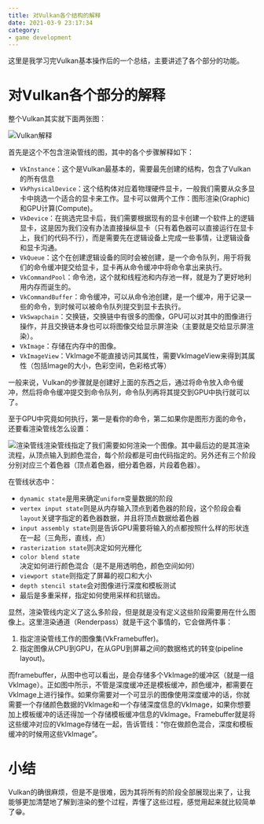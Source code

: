 ```yaml
---
title: 对Vulkan各个结构的解释
date: 2021-03-9 23:17:34
category:
- game development
---
```


这里是我学习完Vulkan基本操作后的一个总结，主要讲述了各个部分的功能。

<!--more-->

# 对Vulkan各个部分的解释

整个Vulkan其实就下面两张图：

![Vulkan解释](https://i.loli.net/2021/03/09/zFobqPgd2eyQRaC.png)

首先是这个不包含渲染管线的图，其中的各个步骤解释如下：

*   `VkInstance`：这个是Vulkan最基本的，需要最先创建的结构，包含了Vulkan的所有信息
*   `VkPhysicalDevice`：这个结构体对应着物理硬件显卡，一般我们需要从众多显卡中挑选一个适合的显卡来工作。显卡可以做两个工作：图形渲染(Graphic)和GPU计算(Compute)。
*   `VkDevice`：在挑选完显卡后，我们需要根据现有的显卡创建一个软件上的逻辑显卡，这是因为我们没有办法直接操纵显卡（只有着色器可以直接运行在显卡上，我们的代码不行），而是需要先在逻辑设备上完成一些事情，让逻辑设备和显卡沟通。
*   `VkQueue`：这个在创建逻辑设备的同时会被创建，是一个命令队列，用于将我们的命令缓冲提交给显卡，显卡再从命令缓冲中将命令拿出来执行。
*   `VkCommandPool`：命令池，这个就和线程池和内存池一样，就是为了更好地利用内存而诞生的。
*   `VkCommandBuffer`：命令缓冲，可以从命令池创建，是一个缓冲，用于记录一些的命令，到时候可以被命令队列提交到显卡去执行。
*   `VkSwapchain`：交换链，交换链中有很多的图像，GPU可以对其中的图像进行操作，并且交换链本身也可以将图像交给显示屏渲染（主要就是交给显示屏渲染）。
*   `VkImage`：存储在内存中的图像。
*   `VkImageView`：VkImage不能直接访问其属性，需要VkImageView来得到其属性（包括Image的大小，色彩空间，色彩格式等）

一般来说，Vulkan的步骤就是创建好上面的东西之后，通过将命令放入命令缓冲，然后将命令缓冲提交到命令队列，命令队列再将其提交到GPU中执行就可以了。

至于GPU中究竟如何执行，第一是看你的命令，第二如果你是图形方面的命令，还要看渲染管线怎么设置：

![渲染管线](https://i.loli.net/2021/03/09/fDrXE7qcvSuNHAO.png)渲染管线指定了我们需要如何渲染一个图像。其中最后边的是其渲染流程，从顶点输入到颜色混合，每个阶段都是可由代码指定的。另外还有三个阶段分别对应三个着色器（顶点着色器，细分着色器，片段着色器）。

在管线状态中：

*   `dynamic state`是用来确定`uniform`变量数据的阶段
*   `vertex input state`则是从内存输入顶点到着色器的阶段，这个阶段会看`layout`关键字指定的着色器数据，并且将顶点数据给着色器
*   `input assembly state`则是告诉GPU需要将输入的点都按照什么样的形状连在一起（三角形，直线，点）
*   `rasterization state`则决定如何光栅化
*   `color blend state`决定如何进行颜色混合（是不是用透明色，颜色空间如何）
*   `viewport state`则指定了屏幕的视口和大小
*   `depth stencil state`会对图像进行深度和模板测试
*   最后是多重采样，指定如何使用采样和抗锯齿。

​	显然，渲染管线内定义了这么多阶段，但是就是没有定义这些阶段需要用在什么图像上。这里渲染通道（Renderpass）就是干这个事情的，它会做两件事：

1.  指定渲染管线工作的图像集(VkFramebuffer)。
2.  指定图像从CPU到GPU，在从GPU到屏幕之间的数据格式的转变(pipeline layout)。

而framebuffer，从图中也可以看出，是会存储多个VkImage的缓冲区（就是一组VkImage）。正如图中所示，不管是深度缓冲还是模板缓冲，颜色缓冲，都需要在VkImage上进行操作。如果你需要对一个可显示的图像使用深度缓冲的话，你就需要一个存储颜色数据的VkImage和一个存储深度信息的VkImage，如果你想要加上模板缓冲的话还得加一个存储模板缓冲信息的VkImage。Framebuffer就是将这些缓冲对应的VkImage存储在一起，告诉管线：“你在做颜色混合，深度和模板缓冲的时候用这些VkImage”。



# 小结

Vulkan的确很麻烦，但是不是很难，因为其将所有的阶段全部展现出来了，让我能够更加清楚地了解到渲染的整个过程，弄懂了这些过程，感觉用起来就比较简单了😁。